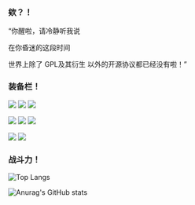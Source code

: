 ### 欸？！

“你醒啦，请冷静听我说

在你昏迷的这段时间

世界上除了 GPL及其衍生 以外的开源协议都已经没有啦！”

### 装备栏！

[![](https://img.shields.io/badge/-Git-f05032?style=flat-square&logo=git&logoColor=white)](https://git-scm.com/) 
[![](https://img.shields.io/badge/-Node.js-43853d?style=flat-square&logo=node.js&logoColor=ffffff)](https://nodejs.org/) 
[![](https://img.shields.io/badge/-NPM-cb3837?style=flat-square&logo=npm&logoColor=white)](https://npmjs.com/) 

[![](https://img.shields.io/badge/-HTML5-E34F26?style=flat-square&logo=html5&logoColor=white)](https://html.spec.whatwg.org/) 
[![](https://img.shields.io/badge/-CSS3-1572B6?style=flat-square&logo=css3&logoColor=white)](https://www.w3.org/Style/CSS/) 
[![](https://img.shields.io/badge/-JavaScript-f7e018?style=flat-square&logo=javascript&logoColor=white)](https://www.ecma-international.org/) 

[![](https://img.shields.io/badge/Firefox-110.0beta-E02950?style=flat-square&logo=firefox&logoColor=ffffff)](https://www.firefox.com) 
[![](https://img.shields.io/badge/Windows-11-0290EE?style=flat-square&logo=microsoft&logoColor=ffffff)](https://www.microsoft.com/windows/get-windows-11)

### 战斗力！

![Top Langs](https://github-readme-stats.vercel.app/api/top-langs/?username=jiupinx&layout=compact&card_width=420&theme=transparent)

![Anurag's GitHub stats](https://github-readme-stats.vercel.app/api?username=jiupinx&show_icons=true&theme=transparent)
